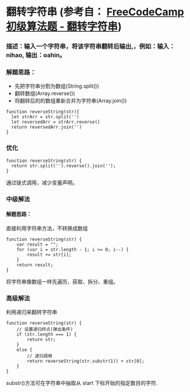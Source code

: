 # 翻转字符串 (参考自： [FreeCodeCamp 初级算法题 - 翻转字符串](https://singsing.io/blog/fcc/basic-reverse-a-string/#more))
### 描述：输入一个字符串，将该字符串翻转后输出,，例如：输入：nihao, 输出：oahin。

### 解题思路：
* 先把字符串分割为数组(String.split())
* 翻转数组(Array.reverse())
* 将翻转后的的数组重新合并为字符串(Array.join())

```
function reverseString(str){
  let strArr = str.split('')
  let reversedArr = strArr.reverse()
  return reversedArr.join('')
}
```
### 优化

```
function reverseString(str) {
  return str.split('').reverse().join('');
}
```
通过链式调用，减少变量声明。

### 中级解法
#### 解题思路：
直接利用字符串方法，不转换成数组
```
function reverseString(str) {
    var result = "";
    for (var i = str.length - 1; i >= 0; i--) {
        result += str[i];
    }
    return result;
}
```
将字符串像数组一样先遍历，获取、拆分、重组。

### 高级解法
利用递归来翻转字符串
```
function reverseString(str) {
    // 设置递归终点(弹出条件)
	if (str.length === 1) {
        return str;
    }
    else {
        // 递归调用
        return reverseString(str.substr(1)) + str[0];
    }
}
```
substr()方法可在字符串中抽取从 start 下标开始的指定数目的字符.